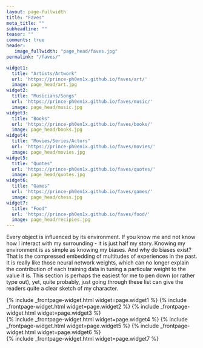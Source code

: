 ```yaml
---
layout: page-fullwidth
title: "Faves"
meta_title: ""
subheadline: ""
teaser: ""
comments: true
header:
   image_fullwidth: "page_head/faves.jpg"
permalink: "/faves/"

widget1:
  title: "Artists/Artwork"
  url: 'https://prince-ph0en1x.github.io/faves/art/'
  image: page_head/art.jpg
widget2:
  title: "Musicians/Songs"
  url: 'https://prince-ph0en1x.github.io/faves/music/'
  image: page_head/music.jpg
widget3:
  title: "Books"
  url: 'https://prince-ph0en1x.github.io/faves/books/'
  image: page_head/books.jpg
widget4:
  title: "Movies/Series/Actors"
  url: 'https://prince-ph0en1x.github.io/faves/movies/'
  image: page_head/movies.jpg
widget5:
  title: "Quotes"
  url: 'https://prince-ph0en1x.github.io/faves/quotes/'
  image: page_head/quotes.jpg
widget6:
  title: "Games"
  url: 'https://prince-ph0en1x.github.io/faves/games/'
  image: page_head/chess.jpg
widget7:
  title: "Food"
  url: 'https://prince-ph0en1x.github.io/faves/food/'
  image: page_head/recipies.jpg
---
```


Every object is influenced by its environment. If you know me and not know how I interact with my surrounding - it is just half my story. Knowing my environment is as simple as knowing my biases. And why do biases exist? That is the compressed embedding of multitudes of experiences in the past. It is really like those neural network weights, which can no longer explain the contribution of each training data in tuning a particular weight to the value it is. This section is perhaps the easiest for me to pen down (or rather type out), yet, quite probably, just going through these list can give the readers quite a clear sketch of my character.

<div class="row t60">
	{% include _frontpage-widget.html widget=page.widget1 %}
	{% include _frontpage-widget.html widget=page.widget2 %}
	{% include _frontpage-widget.html widget=page.widget3 %}
</div>

<div class="row t60">
	{% include _frontpage-widget.html widget=page.widget4 %}
	{% include _frontpage-widget.html widget=page.widget5 %}
	{% include _frontpage-widget.html widget=page.widget6 %}
</div>

<div class="row t60">
	{% include _frontpage-widget.html widget=page.widget7 %}
</div>
